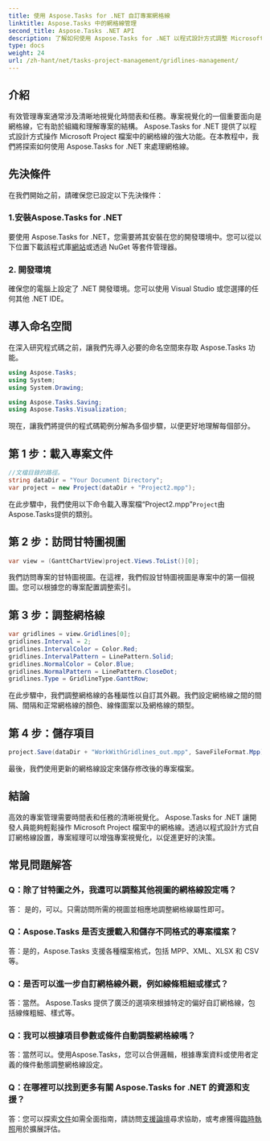 ```yaml
---
title: 使用 Aspose.Tasks for .NET 自訂專案網格線
linktitle: Aspose.Tasks 中的網格線管理
second_title: Aspose.Tasks .NET API
description: 了解如何使用 Aspose.Tasks for .NET 以程式設計方式調整 Microsoft Project 檔案中的網格線設定、專案視覺化和管理效率。
type: docs
weight: 24
url: /zh-hant/net/tasks-project-management/gridlines-management/
---
```

## 介紹
有效管理專案通常涉及清晰地視覺化時間表和任務。專案視覺化的一個重要面向是網格線，它有助於組織和理解專案的結構。 Aspose.Tasks for .NET 提供了以程式設計方式操作 Microsoft Project 檔案中的網格線的強大功能。在本教程中，我們將探索如何使用 Aspose.Tasks for .NET 來處理網格線。
## 先決條件
在我們開始之前，請確保您已設定以下先決條件：
### 1.安裝Aspose.Tasks for .NET
要使用 Aspose.Tasks for .NET，您需要將其安裝在您的開發環境中。您可以從以下位置下載該程式庫[網站](https://releases.aspose.com/tasks/net/)或透過 NuGet 等套件管理器。
### 2. 開發環境
確保您的電腦上設定了 .NET 開發環境。您可以使用 Visual Studio 或您選擇的任何其他 .NET IDE。
## 導入命名空間
在深入研究程式碼之前，讓我們先導入必要的命名空間來存取 Aspose.Tasks 功能。

```csharp
using Aspose.Tasks;
using System;
using System.Drawing;

using Aspose.Tasks.Saving;
using Aspose.Tasks.Visualization;
```

現在，讓我們將提供的程式碼範例分解為多個步驟，以便更好地理解每個部分。
## 第 1 步：載入專案文件
```csharp
//文檔目錄的路徑。
string dataDir = "Your Document Directory";
var project = new Project(dataDir + "Project2.mpp");
```
在此步驟中，我們使用以下命令載入專案檔“Project2.mpp”`Project`由Aspose.Tasks提供的類別。
## 第 2 步：訪問甘特圖視圖
```csharp
var view = (GanttChartView)project.Views.ToList()[0];
```
我們訪問專案的甘特圖視圖。在這裡，我們假設甘特圖視圖是專案中的第一個視圖。您可以根據您的專案配置調整索引。
## 第 3 步：調整網格線
```csharp
var gridlines = view.Gridlines[0];
gridlines.Interval = 2;
gridlines.IntervalColor = Color.Red;
gridlines.IntervalPattern = LinePattern.Solid;
gridlines.NormalColor = Color.Blue;
gridlines.NormalPattern = LinePattern.CloseDot;
gridlines.Type = GridlineType.GanttRow;
```
在此步驟中，我們調整網格線的各種屬性以自訂其外觀。我們設定網格線之間的間隔、間隔和正常網格線的顏色、線條圖案以及網格線的類型。
## 第 4 步：儲存項目
```csharp
project.Save(dataDir + "WorkWithGridlines_out.mpp", SaveFileFormat.Mpp);
```
最後，我們使用更新的網格線設定來儲存修改後的專案檔案。
## 結論
高效的專案管理需要時間表和任務的清晰視覺化。 Aspose.Tasks for .NET 讓開發人員能夠輕鬆操作 Microsoft Project 檔案中的網格線。透過以程式設計方式自訂網格線設置，專案經理可以增強專案視覺化，以促進更好的決策。
## 常見問題解答
### Q：除了甘特圖之外，我還可以調整其他視圖的網格線設定嗎？
答： 是的，可以。只需訪問所需的視圖並相應地調整網格線屬性即可。
### Q：Aspose.Tasks 是否支援載入和儲存不同格式的專案檔案？
答：是的，Aspose.Tasks 支援各種檔案格式，包括 MPP、XML、XLSX 和 CSV 等。
### Q：是否可以進一步自訂網格線外觀，例如線條粗細或樣式？
答：當然。 Aspose.Tasks 提供了廣泛的選項來根據特定的偏好自訂網格線，包括線條粗細、樣式等。
### Q：我可以根據項目參數或條件自動調整網格線嗎？
答：當然可以。使用Aspose.Tasks，您可以合併邏輯，根據專案資料或使用者定義的條件動態調整網格線設定。
### Q：在哪裡可以找到更多有關 Aspose.Tasks for .NET 的資源和支援？
答：您可以探索[文件](https://reference.aspose.com/tasks/net/)如需全面指南，請訪問[支援論壇](https://forum.aspose.com/c/tasks/15)尋求協助，或考慮獲得[臨時執照](https://purchase.aspose.com/temporary-license/)用於擴展評估。